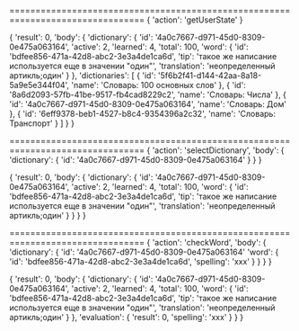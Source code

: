 ================================================================================
{
  'action': 'getUserState'
}

{
  'result': 0,
  'body': {
    'dictionary': {
      'id': '4a0c7667-d971-45d0-8309-0e475a063164',
      'active': 2,
      'learned': 4,
      'total': 100,
      'word': {
        'id': 'bdfee856-471a-42d8-abc2-3e3a4de1ca6d',
        'tip': 'такое же написание используется еще в значении "один"',
        'translation': 'неопределенный артикль;один'
      }
    },
    'dictionaries': [
      { 'id': '5f6b2f41-d144-42aa-8a18-5a9e5e344f04', 'name': 'Словарь: 100 основных слов' },
      { 'id': '8a6d2093-57fb-41be-9517-fb4cad8229c2', 'name': 'Словарь: Числа' },
      { 'id': '4a0c7667-d971-45d0-8309-0e475a063164', 'name': 'Словарь: Дом' },
      { 'id': '6eff9378-beb1-4527-b8c4-9354396a2c32', 'name': 'Словарь: Транспорт' }
    ]
  }
}


================================================================================
{
  'action': 'selectDictionary',
  'body': {
    'dictionary': {
      'id': '4a0c7667-d971-45d0-8309-0e475a063164'
    }
  }
}

{
  'result': 0,
  'body': {
    'dictionary': {
      'id': '4a0c7667-d971-45d0-8309-0e475a063164',
      'active': 2,
      'learned': 4,
      'total': 100,
      'word': {
        'id': 'bdfee856-471a-42d8-abc2-3e3a4de1ca6d',
        'tip': 'такое же написание используется еще в значении "один"',
        'translation': 'неопределенный артикль;один'
      }
    }
  }
}


================================================================================
{
  'action': 'checkWord',
  'body': {
    'dictionary': {
      'id': '4a0c7667-d971-45d0-8309-0e475a063164'
      'word': {
        'id': 'bdfee856-471a-42d8-abc2-3e3a4de1ca6d',
        'spelling': 'xxx'
      }
    } 
  }
}

{
  'result': 0,
  'body': {
    'dictionary': {
      'id': '4a0c7667-d971-45d0-8309-0e475a063164',
      'active': 2,
      'learned': 4,
      'total': 100,
      'word': {
        'id': 'bdfee856-471a-42d8-abc2-3e3a4de1ca6d',
        'tip': 'такое же написание используется еще в значении "один"',
        'translation': 'неопределенный артикль;один'
      }
    },
    'evaluation': {
      'result': 0,
      'spelling': 'xxx'
    }
  }
}
